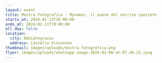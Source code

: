 ```yaml
---
layout: event
title: Mostra Fotografica - Mynamar, il paese del sorriso spezzato
starts_at: 2024-01-13T16:00:00
ends_at: 2024-02-11T19:00:00
all_day: false
location:
  city: Abbiategrasso
  address: Castello Visconteo
thumbnail: images/uploads/mostra-fotografica.png
flyer: images/uploads/whatsapp-image-2024-01-08-at-07.49.22.jpeg
---
```

